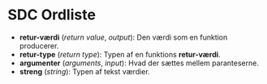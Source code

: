 
# SDC Ordliste

-   **retur-værdi** (_return value_, _output_): Den værdi som en funktion producerer.
-   **retur-type** (_return type_): Typen af en funktions **retur-værdi**.
-   **argumenter** (_arguments_, _input_): Hvad der sættes mellem
    paranteserne.
-   **streng** (_string_): Typen af tekst værdier.

